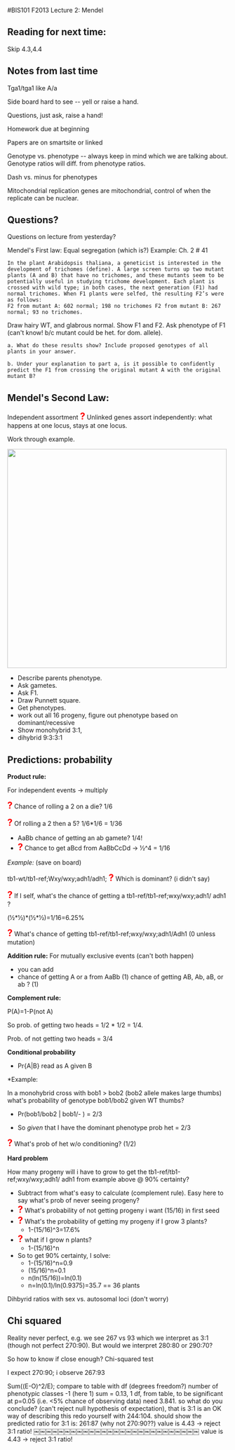 #BIS101 F2013 Lecture 2: Mendel

## Reading for next time:

Skip 4.3,4.4

## Notes from last time

Tga1/tga1 like A/a

Side board hard to see -- yell or raise a hand.

Questions, just ask, raise a hand!

Homework due at beginning

Papers are on smartsite or linked

Genotype vs. phenotype -- always keep in mind which we are talking about. Genotype ratios will diff. from phenotype ratios.

Dash vs. minus for phenotypes

Mitochondrial replication genes are mitochondrial, control of when the replicate can be nuclear.

## Questions?

Questions on lecture from yesterday? 

Mendel's First law:
Equal segregation (which is?) Example: Ch. 2 # 41

	In the plant Arabidopsis thaliana, a geneticist is interested in the development of trichomes (define). A large screen turns up two mutant plants (A and B) that have no trichomes, and these mutants seem to be potentially useful in studying trichome development. Each plant is crossed with wild type; in both cases, the next generation (F1) had normal trichomes. When F1 plants were selfed, the resulting F2’s were as follows:
	F2 from mutant A: 602 normal; 198 no trichomes F2 from mutant B: 267 normal; 93 no trichomes.

Draw hairy WT, and glabrous normal. Show F1 and F2. Ask phenotype of F1 (can't know! b/c mutant could be het. for dom. allele).

	a. What do these results show? Include proposed genotypes of all plants in your answer.

	b. Under your explanation to part a, is it possible to confidently predict the F1 from crossing the original mutant A with the original mutant B?

## Mendel's Second Law:

Independent assortment <strong style="font-size: 150%; color: red;">?</strong> 
Unlinked genes assort independently: what happens at one locus, stays at one locus.

Work through example.

<img src="./griffiths/ch03/figure_03_04.jpg" style="width: 500px;"/>

* Describe parents phenotype. 
* Ask gametes. 
* Ask F1. 
* Draw Punnett square. 
* Get phenotypes. 
* work out all 16 progeny, figure out phenotype based on dominant/recessive 
* Show monohybrid 3:1, 
* dihybrid 9:3:3:1

## Predictions: probability

**Product rule:** 

For independent events -> multiply

<strong style="font-size: 150%; color: red;">?</strong> Chance of rolling a 2 on a die? 1/6

<strong style="font-size: 150%; color: red;">?</strong> Of rolling a 2 then a 5? 1/6*1/6 = 1/36

* AaBb chance of getting an ab gamete? 1/4! 
* <strong style="font-size: 150%; color: red;">?</strong> Chance to get aBcd from AaBbCcDd -> 1⁄2^4 = 1/16

*Example:*  (save on board)

tb1-wt/tb1-ref;Wxy/wxy;adh1/adh1; <strong style="font-size: 150%; color: red;">?</strong> Which is dominant? (i didn't say)

<strong style="font-size: 150%; color: red;">?</strong> If I self, what's the chance of getting a tb1-ref/tb1-ref;wxy/wxy;adh1/ adh1 ?

(1⁄2\*1⁄2)\*(1⁄2\*1⁄2)=1/16=6.25%

<strong style="font-size: 150%; color: red;">?</strong> What's chance of getting tb1-ref/tb1-ref;wxy/wxy;adh1/Adh1 (0 unless mutation)

**Addition rule:**
For mutually exclusive events (can't both happen)

* you can add
* chance of getting A or a from AaBb (1) chance of getting AB, Ab, aB, or ab ? (1)

**Complement rule:**

P(A)=1-P(not A)

So prob. of getting two heads = 1/2 \* 1/2 = 1/4.

Prob. of not getting two heads = 3/4

**Conditional probability**

* Pr{A|B} read as A given B

*Example:

In a monohybrid cross with bob1 > bob2 (bob2 allele makes large thumbs) what's probability of genotype bob1/bob2 given WT thumbs?

* Pr(bob1/bob2 | bob1/- ) = 2/3

* So *given* that I have the dominant phenotype prob het = 2/3

<strong style="font-size: 150%; color: red;">?</strong> What's prob of het w/o conditioning? (1/2)

**Hard problem**

How many progeny will i have to grow to get the tb1-ref/tb1-ref;wxy/wxy;adh1/ adh1 from example above @ 90% certainty?

* Subtract from what's easy to calculate (complement rule). Easy here to say what's prob of never seeing progeny?
* <strong style="font-size: 150%; color: red;">?</strong> What's probability of not getting progeny i want (15/16) in first seed
* <strong style="font-size: 150%; color: red;">?</strong> What's the probability of getting my progeny if I grow 3 plants?
	- 1-(15/16)^3=17.6% 
* <strong style="font-size: 150%; color: red;">?</strong> what if I grow n plants?
	- 1-(15/16)^n
* So to get 90% certainty, I solve:
	- 1-(15/16)^n=0.9
	- (15/16)^n=0.1 
	- n(ln(15/16))=ln(0.1) 
	- n=ln(0.1)/ln(0.9375)=35.7 == 36 plants


Dihbyrid ratios with sex vs. autosomal loci (don't worry)


## Chi squared

Reality never perfect, e.g. we see 267 vs 93 which we interpret as 3:1 (though not perfect 270:90). But would we interpret 280:80 or 290:70? 

So how to know if close enough? Chi-squared test 

I expect 270:90; i observe 267:93

Sum((E-O)^2/E); compare to table with df (degrees freedom?)
number of phenotypic classes -1 (here 1)
sum = 0.13, 1 df,
from table, to be significant at p=0.05 (i.e. <5% chance of observing data) need 3.841.
so what do you conclude? (can't reject null hypothesis of expectation), that is 3:1 is an OK way of describing this
redo yourself with 244:104. should show the predicted ratio for 3:1 is: 261:87 (why not 270:90??)
value is 4.43 -> reject 3:1 ratio!
￼￼￼￼￼￼￼￼￼￼￼￼￼￼￼￼￼￼￼￼￼￼￼￼￼￼￼
value is 4.43 -> reject 3:1 ratio!
